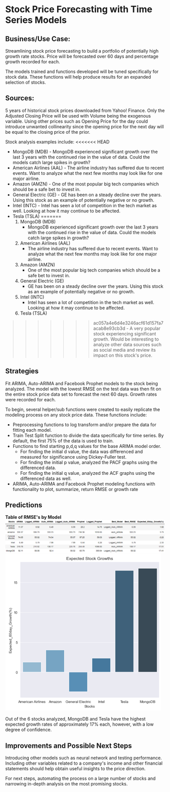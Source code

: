 # Stock Price Forecasting with Time Series Models


## Business/Use Case:

Streamlining stock price forecasting to build a portfolio of potentially high growth rate stocks.  Price will be forecasted over 60 days and percentage growth recorded for each.

The models trained and functions developed will be tuned specifically for stock data.  These functions will help produce results for an expanded selection of stocks.


## Sources:

5 years of historical stock prices downloaded from Yahoo! Finance.  Only the Adjusted Closing Price will be used with Volume being the exogenous variable.  Using other prices such as Opening Price for the day could introduce unwanted collinearity since the opening price for the next day will be equal to the closing price of the prior.

Stock analysis examples include:
<<<<<<< HEAD
* MongoDB (MDB)
        - MongoDB experienced significant growth over the last 3 years with the continued rise in the value of data. Could the models catch large spikes in growth?
* American Airlines (AAL)
        - The airline industry has suffered due to recent events.  Want to analyze what the next few months may look like for one major airline.
* Amazon (AMZN)
        - One of the most popular big tech companies which should be a safe bet to invest in.
* General Electric (GE)
        - GE has been on a steady decline over the years.  Using this stock as an example of potentially negative or no growth.
* Intel (INTC)
        - Intel has seen a lot of competition in the tech market as well.  Looking at how it may continue to be affected.
* Tesla (TSLA)
=======
    1. MongoDB (MDB)
        - MongoDB experienced significant growth over the last 3 years with the continued rise in the value of data. Could the models catch large spikes in growth?
    2. American Airlines (AAL)
        - The airline industry has suffered due to recent events.  Want to analyze what the next few months may look like for one major airline.
    3. Amazon (AMZN)
        - One of the most popular big tech companies which should be a safe bet to invest in.
    4. General Electric (GE)
        - GE has been on a steady decline over the years.  Using this stock as an example of potentially negative or no growth.
    5. Intel (INTC)
        - Intel has seen a lot of competition in the tech market as well.  Looking at how it may continue to be affected.
    6. Tesla (TSLA)
>>>>>>> ac057a4e6d4e3246acf61d157fa7acab8e93cb3d
        - A very popular stock experiencing significant growth.  Would be interesting to analyze other data sources such as social media  and review its impact on this stock's price.
    

## Strategies

Fit ARIMA, Auto-ARIMA and Facebook Prophet models to the stock being analyzed.  The model with the lowest RMSE on the test data was
then fit on the entire stock price data set to forecast the next 60 days. Growth rates were recorded for each.

To begin, several helper/sub functions were created to easily replicate the modeling process on any stock price data.
These functions include:
* Preprocessing functions to log transform and/or prepare the data for fitting each model.
* Train Test Split function to divide the data specifically for time series. By default, the first 75% of the data is used to train.
* Functions to find starting p,d,q values for the base ARIMA model order.  
    - For finding the initial d value, the data was differenced and measured for significance using Dickey-Fuller test.
    - For finding the initial p value, analyzed the PACF graphs using the differenced data.
    - For finding the initial q value, analyzed the ACF graphs using the differenced data as well.
* ARIMA, Auto-ARIMA and Facebook Prophet modeling functions with functionality to plot, summarize, return RMSE or growth rate


    
## Predictions

**Table of RMSE's by Model**
![](https://github.com/NelGen/NG-Stock-Forecasting-Project/blob/main/Images/Table.PNG)
![](https://github.com/NelGen/NG-Stock-Forecasting-Project/blob/main/Images/Barplot.PNG)

Out of the 6 stocks analyzed, MongoDB and Tesla have the highest expected growth rates of approximately 17% each, however,
with a low degree of confidence.

## Improvements and Possible Next Steps

Introducing other models such as neural network and testing performance.  Including other variables related to a company's income and other financial statements should help obtain useful insights to the price direction.

For next steps, automating the process on a large number of stocks and narrowing in-depth analysis on the most promising stocks.
